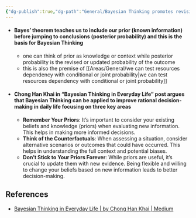 ```yaml
---
{"dg-publish":true,"dg-path":"General/Bayesian Thinking promotes revisiting our permanent notes periodically.md","permalink":"/general/bayesian-thinking-promotes-revisiting-our-permanent-notes-periodically/","tags":["PermanentNote"],"created":"2024-07-25","updated":"2024-07-25"}
---
```



- #### Bayes’ theorem teaches us to include our prior (known information) before jumping to conclusions (posterior probability) and this is the basis for Bayesian Thinking
	- one can think of prior as knowledge or context while posterior probability is the revised or updated probability of the outcome
	- this is also the premise of [[Areas/General/we can test resources dependency with conditional or joint probability\|we can test resources dependency with conditional or joint probability]]
- #### Chong Han Khai in “Bayesian Thinking in Everyday Life” post argues that Bayesian Thinking can be applied to improve rational decision-making in daily life focusing on three key areas
	- **Remember Your Priors**: It’s important to consider your existing beliefs and knowledge (priors) when evaluating new information. This helps in making more informed decisions.
	- **Think of the Counterfactuals**: When assessing a situation, consider alternative scenarios or outcomes that could have occurred. This helps in understanding the full context and potential biases.
	- **Don’t Stick to Your Priors Forever**: While priors are useful, it’s crucial to update them with new evidence. Being flexible and willing to change your beliefs based on new information leads to better decision-making.

## References
- [Bayesian Thinking in Everyday Life | by Chong Han Khai | Medium](https://medium.com/@chonghankhai/bayesian-thinking-in-everyday-life-bf82fe2ab0af)
